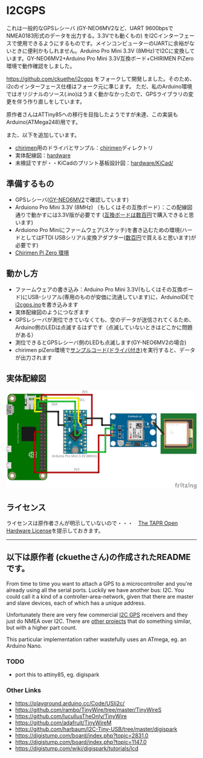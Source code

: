 # I2CGPS

これは一般的なGPSレシーバ (GY-NEO6MV2など、UART 9600bpsでNMEA0183形式のデータを出力する。3.3Vでも動くもの) をI2Cインターフェースで使用できるようにするものです。メインコンピューターのUARTに余裕がないときに便利かもしれません。Arduino Pro Mini 3.3V (8MHz)でI2Cに変換しています。GY-NEO6MV2+Arduino Pro Mini 3.3V互換ボード+CHIRIMEN PiZero環境で動作確認をしました。

https://github.com/ckuethe/i2cgps をフォークして開発しました。そのため、i2cのインターフェース仕様はフォーク元に準じます。
ただ、私のArduino環境ではオリジナルのソース(.ino)はうまく動かなかったので、GPSライブラリの変更を伴う作り直しをしています。

原作者さんはATTiny85への移行を目指したようですが未達、この実装もArduino(ATMega248)用です。

また、以下を追加しています。
* [chirimen](https://www.chirimen.org)用のドライバとサンプル：[chirimen](./chirimen/)ディレクトリ
* 実体配線図：[hardware](./hardware)
* 未検証ですが・・KiCadのプリント基板設計図：[hardware/KiCad/](./hardware/KiCad/)

## 準備するもの
* GPSレシーバ([GY-NEO6MV2](https://electronicwork.shop/items/625c1ca99fe3d707d725cbe1)で確認しています)
* Arduiono Pro Mini 3.3V (8MHz) （もしくはその互換ボード）：この配線図通りで動かすには3.3V版が必要です ([互換ボードは数百円](https://electronicwork.shop/items/64e2182be37f74003b45e342)で購入できると思います)
* Arduiono Pro Miniにファームウェア(スケッチ)を書き込むための環境(ハードとしてはFTDI USBシリアル変換アダプター([数百円](https://electronicwork.shop/items/63412a95c15c5a192180482f)で買えると思います)が必要です)
* [Chirimen Pi Zero 環境](https://tutorial.chirimen.org/pizero/)

## 動かし方
* ファームウェアの書き込み：Arduino Pro Mini 3.3V(もしくはその互換ボード)にUSB-シリアル(専用のものが安価に流通しています)に、ArduinoIDEで[i2cgps.ino](./i2cgps.ino)を書き込みます
* 実体配線図のようにつなぎます
* GPSレシーバが測位できていなくても、空のデータが送信されてくるため、Arduino側のLEDは点滅するはずです（点滅していないときはどこかに問題がある）
* 測位できるとGPSレシーバ側のLEDも点滅します(GY-NEO6MV2の場合)
* chirimen piZero環境で[サンプルコード(ドライバ付き)](./chirimen/main.js)を実行すると、データが出力されます

## 実体配線図
![実体配線図](hardware/i2c-GY-NEO6MV2.png)

## ライセンス
ライセンスは原作者さんが明示していないので・・・　[The TAPR Open Hardware License](https://tapr.org/the-tapr-open-hardware-license/)を提示しておきます。

---

## 以下は原作者 (ckuetheさん)の作成されたREADMEです。

From time to time you want to attach a GPS to a microcontroller and
you're already using all the serial ports. Luckily we have another bus:
I2C. You could call it a kind of a controller-area-network, given that
there are master and slave devices, each of which has a unique address.

Unfortunately there are very few commercial
[I2C GPS](https://www.sparkfun.com/products/14414) receivers and they
just do NMEA over I2C. There are
[other projects](http://www.technoblogy.com/show?1LJI) that do something similar, but with a higher part count. 

This particular implementation rather wastefully uses an ATmega, eg. an
Arduino Nano.

### TODO

* port this to attiny85, eg. digispark


### Other Links

* https://playground.arduino.cc/Code/USIi2c/
* https://github.com/rambo/TinyWire/tree/master/TinyWireS
* https://github.com/lucullusTheOnly/TinyWire
* https://github.com/adafruit/TinyWireM
* https://github.com/harbaum/I2C-Tiny-USB/tree/master/digispark
* https://digistump.com/board/index.php?topic=2831.0
* https://digistump.com/board/index.php?topic=1147.0
* https://digistump.com/wiki/digispark/tutorials/lcd
